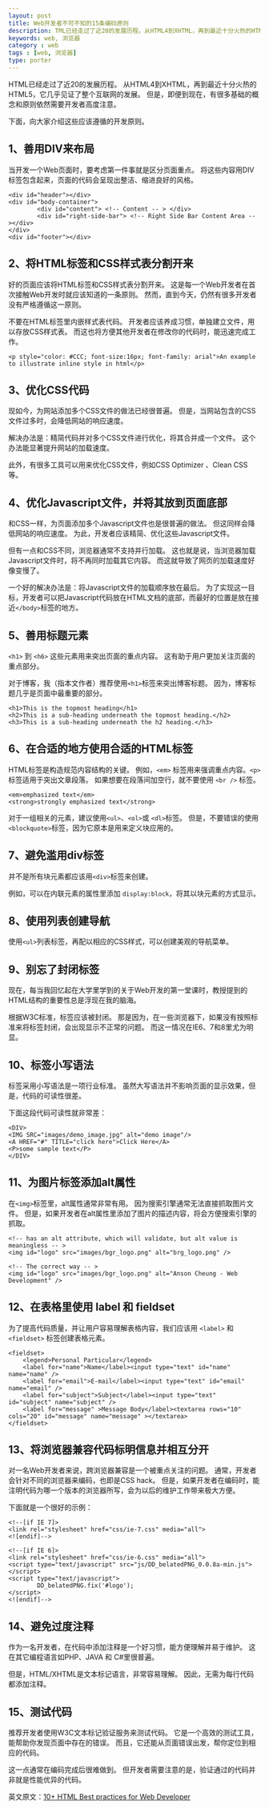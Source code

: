 ```yaml
---
layout: post
title: Web开发者不可不知的15条编码原则
description: TML已经走过了近20的发展历程。从HTML4到XHTML，再到最近十分火热的HTML5，它几乎见证了整个互联网的发展。但是，即便到现在，有很多基础的概念和原则依然需要开发者高度注意。
keywords: web, 浏览器
category : web
tags : [web, 浏览器]
type: porter
---
```


HTML已经走过了近20的发展历程。
从HTML4到XHTML，再到最近十分火热的HTML5，它几乎见证了整个互联网的发展。
但是，即便到现在，有很多基础的概念和原则依然需要开发者高度注意。

下面，向大家介绍这些应该遵循的开发原则。 

## 1、善用DIV来布局 

当开发一个Web页面时，要考虑第一件事就是区分页面重点。
将这些内容用DIV标签包含起来，页面的代码会呈现出整洁、缩进良好的风格。

    <div id="header"></div>
    <div id="body-container">
            <div id="content"> <!-- Content -- > </div> 
            <div id="right-side-bar"> <!-- Right Side Bar Content Area -- ></div>
    </div> 
    <div id="footer"></div>

## 2、将HTML标签和CSS样式表分割开来 

好的页面应该将HTML标签和CSS样式表分割开来。
这是每一个Web开发者在首次接触Web开发时就应该知道的一条原则。
然而，直到今天，仍然有很多开发者没有严格遵循这一原则。 

不要在HTML标签里内嵌样式表代码。
开发者应该养成习惯，单独建立文件，用以存放CSS样式表。
而这也将方便其他开发者在修改你的代码时，能迅速完成工作。

    <p style="color: #CCC; font-size:16px; font-family: arial">An example to illustrate inline style in html</p>

## 3、优化CSS代码 

现如今，为网站添加多个CSS文件的做法已经很普遍。
但是，当网站包含的CSS文件过多时，会降低网站的响应速度。

解决办法是：精简代码并对多个CSS文件进行优化，将其合并成一个文件。
这个办法能显著提升网站的加载速度。

此外，有很多工具可以用来优化CSS文件，例如CSS Optimizer 、Clean CSS 等。 

## 4、优化Javascript文件，并将其放到页面底部 

和CSS一样，为页面添加多个Javascript文件也是很普遍的做法。
但这同样会降低网站的响应速度。
为此，开发者应该精简、优化这些Javascript文件。 

但有一点和CSS不同，浏览器通常不支持并行加载。
这也就是说，当浏览器加载Javascript文件时，将不再同时加载其它内容。
而这就导致了网页的加载速度好像变慢了。 

一个好的解决办法是：将Javascript文件的加载顺序放在最后。
为了实现这一目标，开发者可以把Javascript代码放在HTML文档的底部，而最好的位置是放在接近`</body>`标签的地方。 

## 5、善用标题元素 

`<h1>` 到 `<h6>` 这些元素用来突出页面的重点内容。
这有助于用户更加关注页面的重点部分。

对于博客，我（指本文作者）推荐使用`<h1>`标签来突出博客标题。
因为，博客标题几乎是页面中最重要的部分。

    <h1>This is the topmost heading</h1>
    <h2>This is a sub-heading underneath the topmost heading.</h2>
    <h3>This is a sub-heading underneath the h2 heading.</h3>

## 6、在合适的地方使用合适的HTML标签 

HTML标签是构造规范内容结构的关键。
例如，`<em>` 标签用来强调重点内容。`<p>` 标签适用于突出文章段落。
如果想要在段落间加空行，就不要使用 `<br />` 标签。

    <em>emphasized text</em>
    <strong>strongly emphasized text</strong>

对于一组相关的元素，建议使用`<ul>`、`<ol>`或 `<dl>`标签。
但是，不要错误的使用`<blockquote>`标签，因为它原本是用来定义块应用的。 

## 7、避免滥用div标签 

并不是所有块元素都应该用`<div>`标签来创建。

例如，可以在内联元素的属性里添加 `display:block`，将其以块元素的方式显示。 

## 8、使用列表创建导航 

使用`<ul>`列表标签，再配以相应的CSS样式，可以创建美观的导航菜单。 

## 9、别忘了封闭标签 

现在，每当我回忆起在大学里学到的关于Web开发的第一堂课时，教授提到的HTML结构的重要性总是浮现在我的脑海。

根据W3C标准，标签应该被封闭。
那是因为，在一些浏览器下，如果没有按照标准来将标签封闭，会出现显示不正常的问题。
而这一情况在IE6、7和8里尤为明显。 

## 10、标签小写语法 

标签采用小写语法是一项行业标准。
虽然大写语法并不影响页面的显示效果，但是，代码的可读性很差。

下面这段代码可读性就非常差：

    <DIV>
    <IMG SRC="images/demo_image.jpg" alt="demo image"/>
    <A HREF="#" TITLE="click here">Click Here</A>
    <P>some sample text</P>
    </DIV>

## 11、为图片标签添加alt属性 

在`<img>`标签里，alt属性通常非常有用。
因为搜索引擎通常无法直接抓取图片文件。
但是，如果开发者在alt属性里添加了图片的描述内容，将会方便搜索引擎的抓取。

    <!-- has an alt attribute, which will validate, but alt value is meaningless -- >
    <img id="logo" src="images/bgr_logo.png" alt="brg_logo.png" />

    <!-- The correct way -- > 
    <img id="logo" src="images/bgr_logo.png" alt="Anson Cheung - Web Development" />

## 12、在表格里使用 label 和 fieldset

为了提高代码质量，并让用户容易理解表格内容，我们应该用 `<label>` 和 `<fieldset>` 标签创建表格元素。

    <fieldset>
        <legend>Personal Particular</legend>
        <label for="name">Name</label><input type="text" id="name" name="name" />
        <label for="email">E-mail</label><input type="text" id="email" name="email" />
        <label for="subject">Subject</label><input type="text" id="subject" name="subject" />
        <label for="message" >Message Body</label><textarea rows="10" cols="20" id="message" name="message" ></textarea>
    </fieldset>

## 13、将浏览器兼容代码标明信息并相互分开 

对一名Web开发者来说，跨浏览器兼容是一个被重点关注的问题。
通常，开发者会针对不同的浏览器来编码，也即是CSS hack。
但是，如果开发者在编码时，能注明代码为哪一个版本的浏览器所写，会为以后的维护工作带来极大方便。

下面就是一个很好的示例：

    <!--[if IE 7]>
    <link rel="stylesheet" href="css/ie-7.css" media="all">
    <![endif]-->

    <!--[if IE 6]>
    <link rel="stylesheet" href="css/ie-6.css" media="all">
    <script type="text/javascript" src="js/DD_belatedPNG_0.0.8a-min.js"></script>
    <script type="text/javascript">
            DD_belatedPNG.fix('#logo');
    </script>
    <![endif]-->

## 14、避免过度注释 

作为一名开发者，在代码中添加注释是一个好习惯，能方便理解并易于维护。
这在其它编程语言如PHP、JAVA 和 C#里很普遍。

但是，HTML/XHTML是文本标记语言，非常容易理解。
因此，无需为每行代码都添加注释。 

## 15、测试代码 

推荐开发者使用W3C文本标记验证服务来测试代码。
它是一个高效的测试工具，能帮助你发现页面中存在的错误。
而且，它还能从页面错误出发，帮你定位到相应的代码。

这一点通常在编码完成后很难做到。
但开发者需要注意的是，验证通过的代码并非就是性能优异的代码。 

英文原文：[10+ HTML Best practices for Web Developer](http://www.ansoncheung.tk/articles/10-html-best-practices-web-developer)
